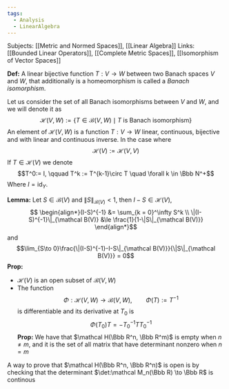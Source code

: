 ```yaml
---
tags:
  - Analysis
  - LinearAlgebra
---
```

Subjects: [[Metric and Normed Spaces]], [[Linear Algebra]]
Links: [[Bounded Linear Operators]], [[Complete Metric Spaces]], [[Isomorphism of Vector Spaces]]

**Def:** A linear bijective function $T:V \to W$ between two Banach spaces $V$ and $W$, that additionally is a homeomorphism is called a *Banach isomorphism*. 

Let us consider the set of all Banach isomorphisms between $V$ and $W$, and we will denote it as $$\mathcal H(V,W) := \{T \in \mathcal B(V, W) \mid T \text{ is  Banach isomorphism}\}$$
An element of $\mathcal H(V, W)$ is a function $T: V\to W$ linear, continuous, bijective and with linear and continuous inverse. In the case where $$\mathcal H(V) := \mathcal H(V, V)$$ If $T \in \mathcal H(V)$ we denote $$T^0:= I, \qquad T^k := T^{k-1}\circ T \quad \forall k \in \Bbb N^+$$
Where $I = \text{id}_Y$. 

**Lemma:** Let $S \in \mathcal B(V)$ and $\|S\|_{\mathcal B(V)} <1$, then $I - S \in \mathcal H(V)$, $$
\begin{align*}(I-S)^{-1} &= \sum_{k = 0}^\infty S^k \\
 \|(I-S)^{-1}\|_{\mathcal B(V)} &\le \frac{1}{1-\|S\|_{\mathcal B(V)}}
 \end{align*}$$and $$\lim_{S\to 0}\frac{\|(I-S)^{-1}-I-S\|_{\mathcal B(V)}}{\|S\|_{\mathcal B(V)}} = 0$$
 **Prop:** 
 - $\mathcal H(V)$ is an open subset of $\mathcal B(V, W)$
 - The function $$\Phi:\mathcal H(V, W) \to \mathcal B(V, W), \qquad \Phi(T) := T^{-1}$$is differentiable and its derivative at $T_0$ is $$\Phi(T_0)T  =-T_0^{-1} TT_0^{-1}$$
 **Prop:** We have that $\mathcal H(\Bbb R^n, \Bbb R^m)$ is empty when $n \ne m$, and it is the set of all matrix that have determinant nonzero when $n = m$

A way to prove that $\mathcal H(\Bbb R^n, \Bbb R^n)$ is open is by checking that the determinant $\det:\mathcal M_n(\Bbb R) \to \Bbb R$ is continous

